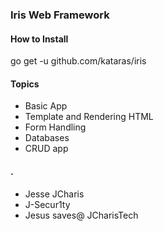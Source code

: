 ### Iris Web Framework


#### How to Install
go get -u github.com/kataras/iris

#### Topics
- Basic App
- Template and Rendering HTML
- Form Handling
- Databases
- CRUD app


#### .
- Jesse JCharis
- J-Secur1ty
- Jesus saves@ JCharisTech

